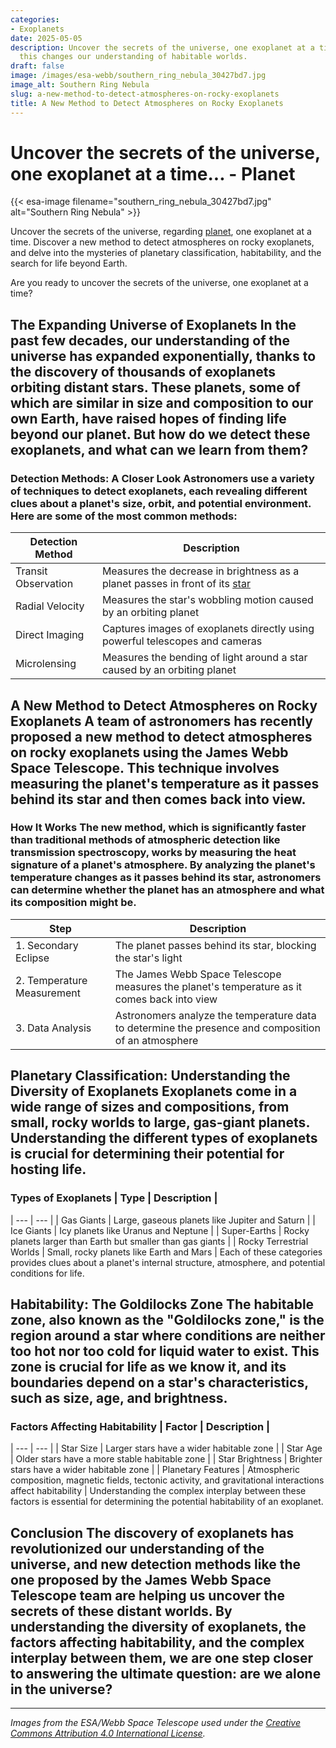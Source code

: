 ```yaml
---
categories:
- Exoplanets
date: 2025-05-05
description: Uncover the secrets of the universe, one exoplanet at a time. Learn how
  this changes our understanding of habitable worlds.
draft: false
image: /images/esa-webb/southern_ring_nebula_30427bd7.jpg
image_alt: Southern Ring Nebula
slug: a-new-method-to-detect-atmospheres-on-rocky-exoplanets
title: A New Method to Detect Atmospheres on Rocky Exoplanets
---
```


# Uncover the secrets of the universe, one exoplanet at a time... - Planet
{{< esa-image filename="southern_ring_nebula_30427bd7.jpg" alt="Southern Ring Nebula" >}}



Uncover the secrets of the universe, regarding [planet](/blog/[exoplanets](/blog/the-cosmic-dance-of-exoplanets-and-habitable-zones)-in-the-habitable-zone-a-new-era-in-the-search-for/), one exoplanet at a time. Discover a new method to detect atmospheres on rocky exoplanets, and delve into the mysteries of planetary classification, habitability, and the search for life beyond Earth.

Are you ready to uncover the secrets of the universe, one exoplanet at a time?

 ## The Expanding Universe of Exoplanets In the past few decades, our understanding of the universe has expanded exponentially, thanks to the discovery of thousands of exoplanets orbiting distant stars. These planets, some of which are similar in size and composition to our own Earth, have raised hopes of finding life beyond our planet. But how do we detect these exoplanets, and what can we learn from them?

 ### Detection Methods: A Closer Look Astronomers use a variety of techniques to detect exoplanets, each revealing different clues about a planet's size, orbit, and potential environment. Here are some of the most common methods:

 | **Detection Method** | **Description** |
| --- | --- |
| Transit Observation | Measures the decrease in brightness as a planet passes in front of its [star](/blog/new-exoplanets-expand-our-view-of-the-universe) |
| Radial Velocity | Measures the star's wobbling motion caused by an orbiting planet |
| Direct Imaging | Captures images of exoplanets directly using powerful telescopes and cameras |
| Microlensing | Measures the bending of light around a star caused by an orbiting planet | Each of these methods has its strengths and weaknesses, and astronomers often use a combination of techniques to confirm the presence of an exoplanet.

 ## A New Method to Detect Atmospheres on Rocky Exoplanets A team of astronomers has recently proposed a new method to detect atmospheres on rocky exoplanets using the James Webb Space Telescope. This technique involves measuring the planet's temperature as it passes behind its star and then comes back into view.

 ### How It Works The new method, which is significantly faster than traditional methods of atmospheric detection like transmission spectroscopy, works by measuring the heat signature of a planet's atmosphere. By analyzing the planet's temperature changes as it passes behind its star, astronomers can determine whether the planet has an atmosphere and what its composition might be.

 | **Step** | **Description** |
| --- | --- |
| 1. Secondary Eclipse | The planet passes behind its star, blocking the star's light |
| 2. Temperature Measurement | The James Webb Space Telescope measures the planet's temperature as it comes back into view |
| 3. Data Analysis | Astronomers analyze the temperature data to determine the presence and composition of an atmosphere | This technique is particularly useful for detecting atmospheres on planets that are too hot to be located in the habitable zone.

 ## Planetary Classification: Understanding the Diversity of Exoplanets Exoplanets come in a wide range of sizes and compositions, from small, rocky worlds to large, gas-giant planets. Understanding the different types of exoplanets is crucial for determining their potential for hosting life.

 ### Types of Exoplanets | **Type** | **Description** |
| --- | --- |
| Gas Giants | Large, gaseous planets like Jupiter and Saturn |
| Ice Giants | Icy planets like Uranus and Neptune |
| Super-Earths | Rocky planets larger than Earth but smaller than gas giants |
| Rocky Terrestrial Worlds | Small, rocky planets like Earth and Mars | Each of these categories provides clues about a planet's internal structure, atmosphere, and potential conditions for life.

 ## Habitability: The Goldilocks Zone The habitable zone, also known as the "Goldilocks zone," is the region around a star where conditions are neither too hot nor too cold for liquid water to exist. This zone is crucial for life as we know it, and its boundaries depend on a star's characteristics, such as size, age, and brightness.

 ### Factors Affecting Habitability | **Factor** | **Description** |
| --- | --- |
| Star Size | Larger stars have a wider habitable zone |
| Star Age | Older stars have a more stable habitable zone |
| Star Brightness | Brighter stars have a wider habitable zone |
| Planetary Features | Atmospheric composition, magnetic fields, tectonic activity, and gravitational interactions affect habitability | Understanding the complex interplay between these factors is essential for determining the potential habitability of an exoplanet.

 ## Conclusion The discovery of exoplanets has revolutionized our understanding of the universe, and new detection methods like the one proposed by the James Webb Space Telescope team are helping us uncover the secrets of these distant worlds. By understanding the diversity of exoplanets, the factors affecting habitability, and the complex interplay between them, we are one step closer to answering the ultimate question: are we alone in the universe?

---

*Images from the ESA/Webb Space Telescope used under the [Creative Commons Attribution 4.0 International License](https://creativecommons.org/licenses/by/4.0).*